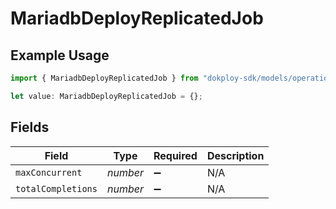 # MariadbDeployReplicatedJob

## Example Usage

```typescript
import { MariadbDeployReplicatedJob } from "dokploy-sdk/models/operations";

let value: MariadbDeployReplicatedJob = {};
```

## Fields

| Field              | Type               | Required           | Description        |
| ------------------ | ------------------ | ------------------ | ------------------ |
| `maxConcurrent`    | *number*           | :heavy_minus_sign: | N/A                |
| `totalCompletions` | *number*           | :heavy_minus_sign: | N/A                |